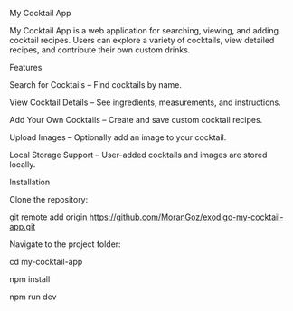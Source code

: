 My Cocktail App

My Cocktail App is a web application for searching, viewing, and adding cocktail recipes. Users can explore a variety of cocktails, view detailed recipes, and contribute their own custom drinks.

Features

Search for Cocktails – Find cocktails by name.

View Cocktail Details – See ingredients, measurements, and instructions.

Add Your Own Cocktails – Create and save custom cocktail recipes.

Upload Images – Optionally add an image to your cocktail.

Local Storage Support – User-added cocktails and images are stored locally.

Installation

Clone the repository: 

git remote add origin https://github.com/MoranGoz/exodigo-my-cocktail-app.git

Navigate to the project folder:

cd my-cocktail-app

npm install

npm run dev